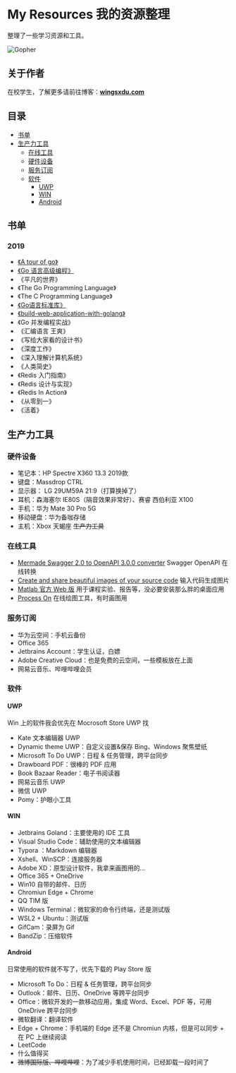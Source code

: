 # My Resources 我的资源整理

整理了一些学习资源和工具。

![Gopher](https://github.com/wingsxdu/MyResources/raw/master/img/COMING_SOON_GOPHER.png)

## 关于作者

在校学生，了解更多请前往博客：[**wingsxdu.com**](https://www.wingsxdu.com/)

## 目录

* [书单](#书单)
* [生产力工具](###生产力工具)
  * [在线工具](###在线工具)
  * [硬件设备](###硬件设备)
  * [服务订阅](###服务订阅)
  * [软件](###软件)
    * [UWP](#####UWP)
    * [WIN](#####WIN)
    * [Android](#####Andriod)

## 书单

### 2019

- [《A tour of go》](https://tour.go-zh.org/welcome/1)
- [《Go 语言高级编程》](https://chai2010.cn/advanced-go-programming-book)
- 《平凡的世界》
- 《The Go Programming Language》
- 《The C Programming Language》
- [《Go语言标准库》](https://books.studygolang.com/The-Golang-Standard-Library-by-Example/)
- [《build-web-application-with-golang》](https://github.com/astaxie/build-web-application-with-golang)
- 《Go 并发编程实战》
- 《汇编语言 王爽》
- 《写给大家看的设计书》
- 《深度工作》
- 《深入理解计算机系统》
- 《人类简史》
- 《Redis 入门指南》
- 《Redis 设计与实现》
- 《Redis In Action》
- 《从零到一》
- 《活着》

## 生产力工具

### 硬件设备

- 笔记本：HP Spectre X360 13.3 2019款
- 键盘：Massdrop CTRL
- 显示器： LG 29UM59A 21:9（打算换掉了） 
- 耳机：森海塞尔 IE80S（隔音效果非常好）、赛睿 西伯利亚 X100
- 手机：华为 Mate 30 Pro 5G
- 移动硬盘：华为备咖存储 
- 主机：Xbox 天蝎座 	~~生产力工具~~

### 在线工具

- [Mermade Swagger 2.0 to OpenAPI 3.0.0 converter](https://mermade.org.uk/openapi-converter)		Swagger OpenAPI 在线转换
- [Create and share beautiful images of your source code](https://carbon.now.sh/)		输入代码生成图片
- [Matlab 官方 Web 版](https://matlab.mathworks.com/)		用于课程实验、报告等，没必要安装那么胖的桌面应用
- [Process On](https://processon.com/)		在线绘图工具，有时画图用

### 服务订阅

- 华为云空间：手机云备份
- Office 365
- Jetbrains Account：学生认证，白嫖
- Adobe Creative Cloud：也是免费的云空间，一些模板放在上面
- 网易云音乐、哔哩哔哩会员

### 软件

#### UWP

Win 上的软件我会优先在 Mocrosoft Store UWP 找

- Kate 文本编辑器 UWP
- Dynamic theme UWP：自定义设置&保存 Bing、Windows 聚焦壁纸
- Microsoft To Do UWP：日程 & 任务管理，跨平台同步
- Drawboard PDF：很棒的 PDF 应用
- Book Bazaar Reader：电子书阅读器
- 网易云音乐 UWP
- 微信 UWP
- Pomy：护眼小工具

#### WIN

- Jetbrains Goland：主要使用的 IDE 工具
- Visual Studio Code：辅助使用的文本编辑器
- Typora ：Markdown 编辑器
- Xshell、WinSCP：连接服务器
- Adobe XD：原型设计软件，我拿来画图用的...
- Office 365 + OneDrive
- Win10 自带的邮件、日历
- Chromiun Edge + Chrome
- QQ TIM 版
- Windows Terminal：微软家的命令行终端，还是测试版
- WSL2 + Ubuntu：测试版
- GifCam：录屏为 Gif
- BandZip：压缩软件

#### Android

日常使用的软件就不写了，优先下载的 Play Store 版

- Microsoft To Do：日程 & 任务管理，跨平台同步
- Outlook：邮件、日历、OneDrive 等跨平台同步
- Office：微软开发的一款移动应用，集成 Word、Excel、PDF 等，可用 OneDrive 跨平台同步
- 微软翻译：翻译软件
- Edge + Chrome：手机端的 Edge 还不是 Chromiun 内核，但是可以同步 + 在 PC 上继续阅读
- LeetCode
- 什么值得买
- ~~微博国际版、哔哩哔哩~~：为了减少手机使用时间，已经卸载一段时间了


